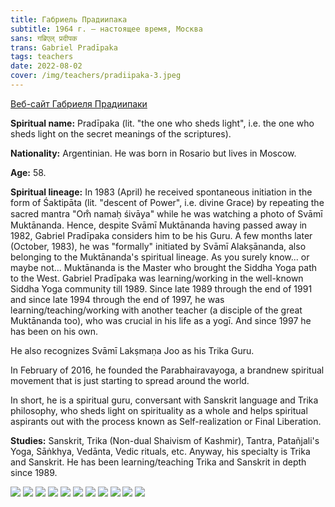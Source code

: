 ```yaml
---
title: Габриель Прадиипака
subtitle: 1964 г. – настоящее время, Москва
sans: गब्रिएल् प्रदीपक
trans: Gabriel Pradīpaka
tags: teachers
date: 2022-08-02
cover: /img/teachers/pradiipaka-3.jpeg
---
```


[Веб-сайт Габриеля Прадиипаки](https://www.sanskrit-trikashaivism.com/)

**Spiritual name:** Pradīpaka (lit. "the one who sheds light", i.e. the one who sheds light on the secret meanings of the scriptures).

**Nationality:** Argentinian. He was born in Rosario but lives in Moscow.

**Age:** 58.

**Spiritual lineage:** In 1983 (April) he received spontaneous initiation in the form of Śaktipāta (lit. "descent of Power", i.e. divine Grace) by repeating the sacred mantra "Om̐ namaḥ śivāya" while he was watching a photo of Svāmī Muktānanda. Hence, despite Svāmī Muktānanda having passed away in 1982, Gabriel Pradīpaka considers him to be his Guru. A few months later (October, 1983), he was "formally" initiated by Svāmī Alakṣānanda, also belonging to the Muktānanda's spiritual lineage. As you surely know... or maybe not... Muktānanda is the Master who brought the Siddha Yoga path to the West. Gabriel Pradīpaka was learning/working in the well-known Siddha Yoga community till 1989. Since late 1989 through the end of 1991 and since late 1994 through the end of 1997, he was learning/teaching/working with another teacher (a disciple of the great Muktānanda too), who was crucial in his life as a yogī. And since 1997 he has been on his own.

He also recognizes Svāmī Lakṣmaṇa Joo as his Trika Guru.

In February of 2016, he founded the Parabhairavayoga, a brandnew spiritual movement that is just starting to spread around the world.

In short, he is a spiritual guru, conversant with Sanskrit language and Trika philosophy, who sheds light on spirituality as a whole and helps spiritual aspirants out with the process known as Self-realization or Final Liberation.

**Studies:** Sanskrit, Trika (Non-dual Shaivism of Kashmir), Tantra, Patañjali's Yoga, Sāṅkhya, Vedānta, Vedic rituals, etc. Anyway, his specialty is Trika and Sanskrit. He has been learning/teaching Trika and Sanskrit in depth since 1989.

![](./pradiipaka-1.jpeg)
![](./pradiipaka-2.jpeg)
![](./pradiipaka-3.jpeg)
![](./pradiipaka-4.jpeg)
![](./pradiipaka-5.jpeg)
![](./pradiipaka-6.jpeg)
![](./pradiipaka-7.jpeg)
![](./pradiipaka-8.jpeg)
![](./pradiipaka-9.jpeg)
![](./pradiipaka-10.jpeg)
![](./pradiipaka-11.jpeg)
